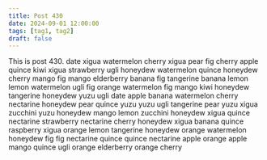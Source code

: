 ```yaml
---
title: Post 430
date: 2024-09-01 12:00:00
tags: [tag1, tag2]
draft: false
---
```

This is post 430.
date
xigua
watermelon
cherry
xigua
pear
fig
cherry
apple
quince
kiwi
xigua
strawberry
ugli
honeydew
watermelon
quince
honeydew
cherry
mango
fig
mango
elderberry
banana
fig
tangerine
banana
lemon
lemon
watermelon
ugli
fig
orange
watermelon
fig
mango
kiwi
honeydew
tangerine
honeydew
yuzu
ugli
date
apple
banana
watermelon
cherry
nectarine
honeydew
pear
quince
yuzu
yuzu
ugli
tangerine
pear
yuzu
xigua
zucchini
yuzu
honeydew
mango
lemon
zucchini
honeydew
xigua
quince
nectarine
strawberry
nectarine
cherry
honeydew
xigua
banana
quince
raspberry
xigua
orange
lemon
tangerine
honeydew
orange
watermelon
honeydew
fig
fig
nectarine
quince
quince
nectarine
apple
orange
apple
mango
quince
ugli
orange
elderberry
orange
cherry

